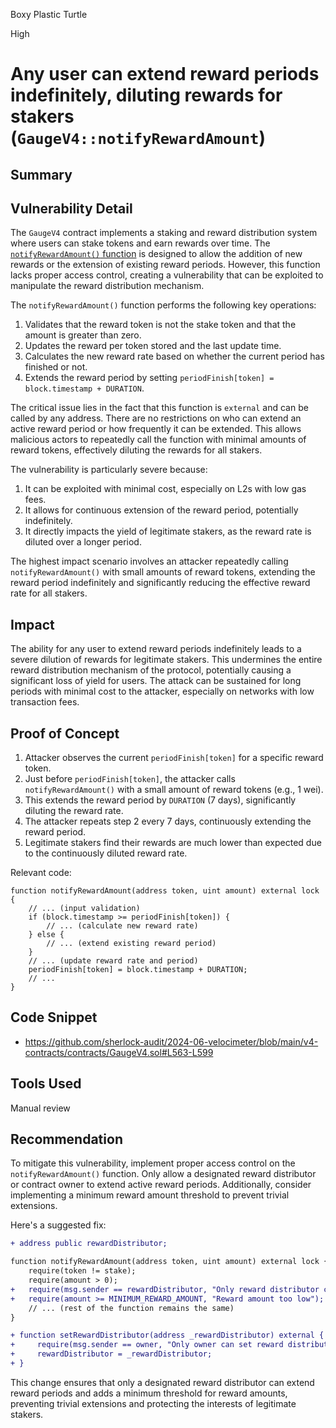 Boxy Plastic Turtle

High

# Any user can extend reward periods indefinitely, diluting rewards for stakers (`GaugeV4::notifyRewardAmount`)

## Summary

## Vulnerability Detail

The `GaugeV4` contract implements a staking and reward distribution system where users can stake tokens and earn rewards over time. The [`notifyRewardAmount()` function](https://github.com/sherlock-audit/2024-06-velocimeter/blob/main/v4-contracts/contracts/GaugeV4.sol#L563-L599) is designed to allow the addition of new rewards or the extension of existing reward periods. However, this function lacks proper access control, creating a vulnerability that can be exploited to manipulate the reward distribution mechanism.

The `notifyRewardAmount()` function performs the following key operations:
1. Validates that the reward token is not the stake token and that the amount is greater than zero.
2. Updates the reward per token stored and the last update time.
3. Calculates the new reward rate based on whether the current period has finished or not.
4. Extends the reward period by setting `periodFinish[token] = block.timestamp + DURATION`.

The critical issue lies in the fact that this function is `external` and can be called by any address. There are no restrictions on who can extend an active reward period or how frequently it can be extended. This allows malicious actors to repeatedly call the function with minimal amounts of reward tokens, effectively diluting the rewards for all stakers.

The vulnerability is particularly severe because:
1. It can be exploited with minimal cost, especially on L2s with low gas fees.
2. It allows for continuous extension of the reward period, potentially indefinitely.
3. It directly impacts the yield of legitimate stakers, as the reward rate is diluted over a longer period.

The highest impact scenario involves an attacker repeatedly calling `notifyRewardAmount()` with small amounts of reward tokens, extending the reward period indefinitely and significantly reducing the effective reward rate for all stakers.

## Impact
The ability for any user to extend reward periods indefinitely leads to a severe dilution of rewards for legitimate stakers. This undermines the entire reward distribution mechanism of the protocol, potentially causing a significant loss of yield for users. The attack can be sustained for long periods with minimal cost to the attacker, especially on networks with low transaction fees. 

## Proof of Concept
1. Attacker observes the current `periodFinish[token]` for a specific reward token.
2. Just before `periodFinish[token]`, the attacker calls `notifyRewardAmount()` with a small amount of reward tokens (e.g., 1 wei).
3. This extends the reward period by `DURATION` (7 days), significantly diluting the reward rate.
4. The attacker repeats step 2 every 7 days, continuously extending the reward period.
5. Legitimate stakers find their rewards are much lower than expected due to the continuously diluted reward rate.

Relevant code:

```solidity
function notifyRewardAmount(address token, uint amount) external lock {
    // ... (input validation)
    if (block.timestamp >= periodFinish[token]) {
        // ... (calculate new reward rate)
    } else {
        // ... (extend existing reward period)
    }
    // ... (update reward rate and period)
    periodFinish[token] = block.timestamp + DURATION;
    // ...
}
```

## Code Snippet
- https://github.com/sherlock-audit/2024-06-velocimeter/blob/main/v4-contracts/contracts/GaugeV4.sol#L563-L599

## Tools Used
Manual review

## Recommendation
To mitigate this vulnerability, implement proper access control on the `notifyRewardAmount()` function. Only allow a designated reward distributor or contract owner to extend active reward periods. Additionally, consider implementing a minimum reward amount threshold to prevent trivial extensions.

Here's a suggested fix:

```diff
+ address public rewardDistributor;

function notifyRewardAmount(address token, uint amount) external lock {
    require(token != stake);
    require(amount > 0);
+   require(msg.sender == rewardDistributor, "Only reward distributor can notify rewards");
+   require(amount >= MINIMUM_REWARD_AMOUNT, "Reward amount too low");
    // ... (rest of the function remains the same)
}

+ function setRewardDistributor(address _rewardDistributor) external {
+     require(msg.sender == owner, "Only owner can set reward distributor");
+     rewardDistributor = _rewardDistributor;
+ }
```

This change ensures that only a designated reward distributor can extend reward periods and adds a minimum threshold for reward amounts, preventing trivial extensions and protecting the interests of legitimate stakers.
